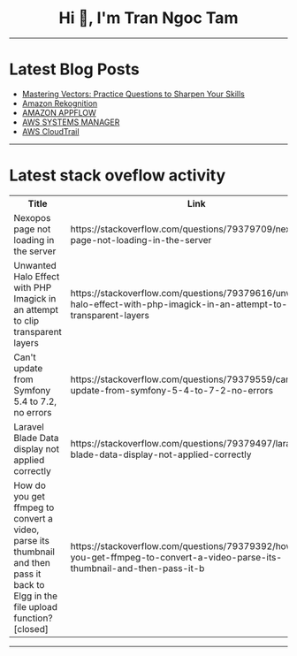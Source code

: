 <h1 align="center">Hi 👋, I'm Tran Ngoc Tam</h1>

---

# Latest Blog Posts 
<!-- BLOG-POST-LIST:START -->
- [Mastering Vectors: Practice Questions to Sharpen Your Skills](https://dev.to/bazengdev/mastering-vectors-practice-questions-to-sharpen-your-skills-45pk)
- [Amazon Rekognition](https://dev.to/naveen_kumar_07c64deeca54/amazon-rekognition-3e4m)
- [AMAZON APPFLOW](https://dev.to/kamali_s/amazon-appflow-20d4)
- [AWS SYSTEMS MANAGER](https://dev.to/hema_22/aws-systems-manager-59g5)
- [AWS CloudTrail](https://dev.to/mohamed_rafil/aws-cloudtrail-4e37)
<!-- BLOG-POST-LIST:END -->

---

# Latest stack oveflow activity
<table>
  <tr><th>Title</th><th>Link</th></tr>
  <!-- STACKOVERFLOW:START --><tr><td>Nexopos page not loading in the server</td><td>https://stackoverflow.com/questions/79379709/nexopos-page-not-loading-in-the-server</td></tr><tr><td>Unwanted Halo Effect with PHP Imagick in an attempt to clip transparent layers</td><td>https://stackoverflow.com/questions/79379616/unwanted-halo-effect-with-php-imagick-in-an-attempt-to-clip-transparent-layers</td></tr><tr><td>Can&#39;t update from Symfony 5.4 to 7.2, no errors</td><td>https://stackoverflow.com/questions/79379559/cant-update-from-symfony-5-4-to-7-2-no-errors</td></tr><tr><td>Laravel Blade Data display not applied correctly</td><td>https://stackoverflow.com/questions/79379497/laravel-blade-data-display-not-applied-correctly</td></tr><tr><td>How do you get ffmpeg to convert a video, parse its thumbnail and then pass it back to Elgg in the file upload function? [closed]</td><td>https://stackoverflow.com/questions/79379392/how-do-you-get-ffmpeg-to-convert-a-video-parse-its-thumbnail-and-then-pass-it-b</td></tr><!-- STACKOVERFLOW:END -->
</table>

---


